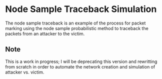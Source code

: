 # Node Sample Traceback Simulation
The node sample traceback is an example of the process for packet
marking using the node sample probabilistic method to traceback
the packets from an attacker to the victim.

## Note
This is a work in progress; I will be deprecating this version and rewritting from scratch in order to automate the network creation and simulation of attacker vs. victim.
